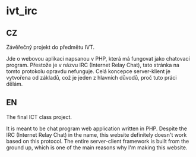 # ivt_irc

## CZ

Závěřečný projekt do předmětu IVT.

Jde o webovou aplikaci napsanou v PHP, která má fungovat jako chatovací program.
Přestože je v názvu IRC (Internet Relay Chat), tato stránka na tomto protokolu opravdu nefunguje.
Celá koncepce server-klient je vytvořena od základů, což je jeden z hlavních důvodů, proč tuto práci dělám.

## EN

The final ICT class project.

It is meant to be chat program web application written in PHP.
Despite the IRC (Internet Relay Chat) in the name, this website definitely doesn't work based on this protocol.
The entire server-client framework is built from the ground up, which is one of the main reasons why I'm making this website.
